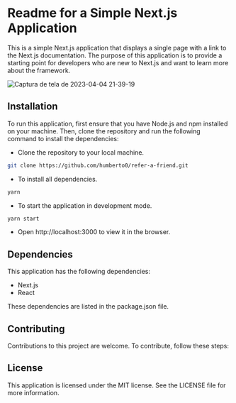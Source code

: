 # Readme for a Simple Next.js Application

This is a simple Next.js application that displays a single page with a link to the Next.js documentation. The purpose of this application is to provide a starting point for developers who are new to Next.js and want to learn more about the framework.

![Captura de tela de 2023-04-04 21-39-19](https://user-images.githubusercontent.com/15384670/229953629-0ae7c9d3-27a7-42ea-871a-8a8e9968ce9f.png)


## Installation

To run this application, first ensure that you have Node.js and npm installed on your machine. Then, clone the repository and run the following command to install the dependencies:

* Clone the repository to your local machine.

```bash
git clone https://github.com/humberto0/refer-a-friend.git
```

* To install all dependencies.

```bash
yarn
```
* To start the application in development mode.

```bash
yarn start
```
* Open http://localhost:3000 to view it in the browser.

## Dependencies

This application has the following dependencies:

* Next.js
* React

These dependencies are listed in the package.json file.

## Contributing

Contributions to this project are welcome. To contribute, follow these steps:


## License

This application is licensed under the MIT license. See the LICENSE file for more information.
